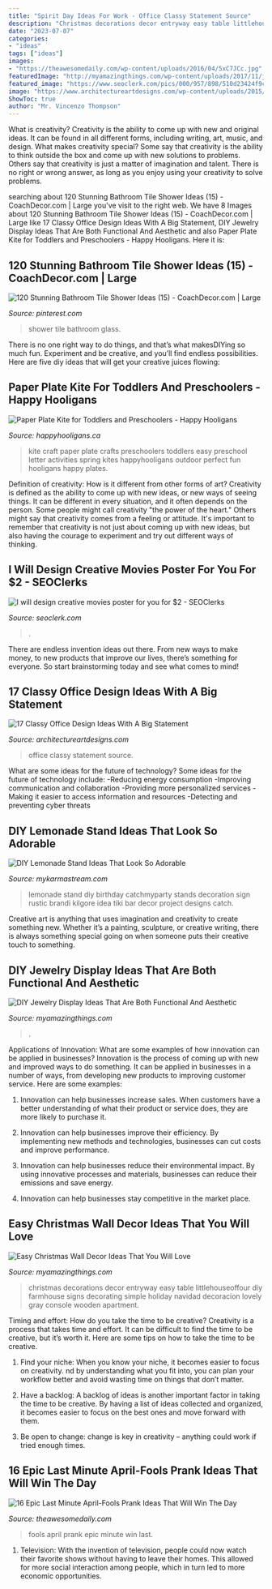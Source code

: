 ```yaml
---
title: "Spirit Day Ideas For Work - Office Classy Statement Source"
description: "Christmas decorations decor entryway easy table littlehouseoffour diy farmhouse signs decorating simple holiday navidad decoracion lovely gray console wooden apartment"
date: "2023-07-07"
categories:
- "ideas"
tags: ["ideas"]
images:
- "https://theawesomedaily.com/wp-content/uploads/2016/04/5xC7JCc.jpg"
featuredImage: "http://myamazingthings.com/wp-content/uploads/2017/11/jewelry-display-2-.jpg"
featured_image: "https://www.seoclerk.com/pics/000/957/898/510d23424f9c8cd7c77002e21eff747a.jpg"
image: "https://www.architectureartdesigns.com/wp-content/uploads/2015/04/835-630x394.jpg"
ShowToc: true
author: "Mr. Vincenzo Thompson"
---
```



What is creativity?
Creativity is the ability to come up with new and original ideas. It can be found in all different forms, including writing, art, music, and design. What makes creativity special? Some say that creativity is the ability to think outside the box and come up with new solutions to problems. Others say that creativity is just a matter of imagination and talent. There is no right or wrong answer, as long as you enjoy using your creativity to solve problems.

	

		
searching about 120 Stunning Bathroom Tile Shower Ideas (15) - CoachDecor.com | Large you've visit to the right web. We have 8 Images about 120 Stunning Bathroom Tile Shower Ideas (15) - CoachDecor.com | Large like 17 Classy Office Design Ideas With A Big Statement, DIY Jewelry Display Ideas That Are Both Functional And Aesthetic and also Paper Plate Kite for Toddlers and Preschoolers - Happy Hooligans. Here it is:
		
    
## 120 Stunning Bathroom Tile Shower Ideas (15) - CoachDecor.com | Large

<img loading=lazy src="https://i.pinimg.com/736x/8a/a3/7d/8aa37d271cbde9ddf9fbeced401d471d.jpg" onerror="this.onerror=null;this.src='https://tse4.mm.bing.net/th?id=OIP.yrySfD9t_naBh7vIvLFFyQHaKL&amp;pid=15.1';" alt="120 Stunning Bathroom Tile Shower Ideas (15) - CoachDecor.com | Large">

_Source: pinterest.com_

>shower tile bathroom glass. 

	

There is no one right way to do things, and that’s what makesDIYing so much fun. Experiment and be creative, and you’ll find endless possibilities. Here are five diy ideas that will get your creative juices flowing:

    
## Paper Plate Kite For Toddlers And Preschoolers - Happy Hooligans

<img loading=lazy src="https://happyhooligans.ca/wp-content/uploads/2016/04/Paper-Plate-Kite-craft-Happy-Hooligans-.jpg" onerror="this.onerror=null;this.src='https://tse1.mm.bing.net/th?id=OIP.pRAKreX5cSNrW_Agkzh2BgAAAA&amp;pid=15.1';" alt="Paper Plate Kite for Toddlers and Preschoolers - Happy Hooligans">

_Source: happyhooligans.ca_

>kite craft paper plate crafts preschoolers toddlers easy preschool letter activities spring kites happyhooligans outdoor perfect fun hooligans happy plates. 

	

Definition of creativity: How is it different from other forms of art?
Creativity is defined as the ability to come up with new ideas, or new ways of seeing things. It can be different in every situation, and it often depends on the person. Some people might call creativity "the power of the heart." Others might say that creativity comes from a feeling or attitude. It's important to remember that creativity is not just about coming up with new ideas, but also having the courage to experiment and try out different ways of thinking.

    
## I Will Design Creative Movies Poster For You For $2 - SEOClerks

<img loading=lazy src="https://www.seoclerk.com/pics/000/957/898/510d23424f9c8cd7c77002e21eff747a.jpg" onerror="this.onerror=null;this.src='https://tse3.mm.bing.net/th?id=OIP.UQ0jQk-cjNfHcALiHv90egHaKe&amp;pid=15.1';" alt="I will design creative movies poster for you for $2 - SEOClerks">

_Source: seoclerk.com_

>. 

	

There are endless invention ideas out there. From new ways to make money, to new products that improve our lives, there’s something for everyone. So start brainstorming today and see what comes to mind!

    
## 17 Classy Office Design Ideas With A Big Statement

<img loading=lazy src="https://www.architectureartdesigns.com/wp-content/uploads/2015/04/835-630x394.jpg" onerror="this.onerror=null;this.src='https://tse3.mm.bing.net/th?id=OIP.5Pt8suKygLJJRH3uk0BAOQHaEo&amp;pid=15.1';" alt="17 Classy Office Design Ideas With A Big Statement">

_Source: architectureartdesigns.com_

>office classy statement source. 

	

What are some ideas for the future of technology?
Some ideas for the future of technology include: 
-Reducing energy consumption 
-Improving communication and collaboration 
-Providing more personalized services 
-Making it easier to access information and resources 
-Detecting and preventing cyber threats

    
## DIY Lemonade Stand Ideas That Look So Adorable

<img loading=lazy src="https://mykarmastream.com/wp-content/uploads/2019/02/DIY-Lemonade-Stand-10.jpg" onerror="this.onerror=null;this.src='https://tse2.mm.bing.net/th?id=OIP.Rn4vrUuAhm6oFDXzCrs85QHaLG&amp;pid=15.1';" alt="DIY Lemonade Stand Ideas That Look So Adorable">

_Source: mykarmastream.com_

>lemonade stand diy birthday catchmyparty stands decoration sign rustic brandi kilgore idea tiki bar decor project designs catch. 

	

Creative art is anything that uses imagination and creativity to create something new. Whether it’s a painting, sculpture, or creative writing, there is always something special going on when someone puts their creative touch to something.

    
## DIY Jewelry Display Ideas That Are Both Functional And Aesthetic

<img loading=lazy src="http://myamazingthings.com/wp-content/uploads/2017/11/jewelry-display-2-.jpg" onerror="this.onerror=null;this.src='https://tse4.mm.bing.net/th?id=OIP.eol8DsZ6w6UJdKJKCDTQzwHaLG&amp;pid=15.1';" alt="DIY Jewelry Display Ideas That Are Both Functional And Aesthetic">

_Source: myamazingthings.com_

>. 

	

Applications of Innovation: What are some examples of how innovation can be applied in businesses?
Innovation is the process of coming up with new and improved ways to do something. It can be applied in businesses in a number of ways, from developing new products to improving customer service. Here are some examples:
1. Innovation can help businesses increase sales. When customers have a better understanding of what their product or service does, they are more likely to purchase it.

2. Innovation can help businesses improve their efficiency. By implementing new methods and technologies, businesses can cut costs and improve performance.

3. Innovation can help businesses reduce their environmental impact. By using innovative processes and materials, businesses can reduce their emissions and save energy.

4. Innovation can help businesses stay competitive in the market place.

    
## Easy Christmas Wall Decor Ideas That You Will Love

<img loading=lazy src="http://myamazingthings.com/wp-content/uploads/2017/11/christmas-wall-decor2-.jpg" onerror="this.onerror=null;this.src='https://tse4.mm.bing.net/th?id=OIP.SZCtYpjoR5Po8By-4gWZLAHaLJ&amp;pid=15.1';" alt="Easy Christmas Wall Decor Ideas That You Will Love">

_Source: myamazingthings.com_

>christmas decorations decor entryway easy table littlehouseoffour diy farmhouse signs decorating simple holiday navidad decoracion lovely gray console wooden apartment. 

	

Timing and effort: How do you take the time to be creative?
Creativity is a process that takes time and effort. It can be difficult to find the time to be creative, but it’s worth it. Here are some tips on how to take the time to be creative.
1. Find your niche: When you know your niche, it becomes easier to focus on creativity. nd by understanding what you fit into, you can plan your workflow better and avoid wasting time on things that don’t matter.

2. Have a backlog: A backlog of ideas is another important factor in taking the time to be creative. By having a list of ideas collected and organized, it becomes easier to focus on the best ones and move forward with them.

3. Be open to change: change is key in creativity – anything could work if tried enough times.

    
## 16 Epic Last Minute April-Fools Prank Ideas That Will Win The Day

<img loading=lazy src="https://theawesomedaily.com/wp-content/uploads/2016/04/5xC7JCc.jpg" onerror="this.onerror=null;this.src='https://tse1.mm.bing.net/th?id=OIP.P2GV3A1MpTt8Wh3TvZLP1QHaJ6&amp;pid=15.1';" alt="16 Epic Last Minute April-Fools Prank Ideas That Will Win The Day">

_Source: theawesomedaily.com_

>fools april prank epic minute win last. 

	

1. Television: With the invention of television, people could now watch their favorite shows without having to leave their homes. This allowed for more social interaction among people, which in turn led to more economic opportunities.


